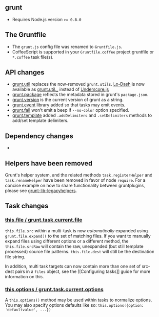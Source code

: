 ## grunt
* Requires Node.js version `>= 0.8.0`

## The Gruntfile
* The `grunt.js` config file was renamed to `Gruntfile.js`.
* CoffeeScript is supported in your `Gruntfile.coffee` project gruntfile or `*.coffee` task file(s).

## API changes
* [grunt.util](grunt.util) replaces the now-removed `grunt.utils`. [Lo-Dash](http://lodash.com/) is now available as [grunt.util._](grunt.util#wiki-grunt-util-_) instead of [Underscore.js](http://underscorejs.org/)
* [grunt.package](grunt#wiki-grunt-package) reflects the metadata stored in grunt's `package.json`.
* [grunt.version](grunt#wiki-grunt-version) is the current version of grunt as a string.
* [grunt.event](grunt.event) library added so that tasks may emit events.
* [grunt.fail](grunt.fail) won't emit a beep if `--no-color` option specified.
* [grunt.template](grunt.template) added `.addDelimiters` and `.setDelimiters` methods to add/set template delimiters.

## Dependency changes
* 

## Helpers have been removed
Grunt's helper system, and the related methods `task.registerHelper` and `task.renameHelper` have been removed in favor of node `require`. For a concise example on how to share functionality between gruntplugins, please see [grunt-lib-legacyhelpers](https://github.com/gruntjs/grunt-lib-legacyhelpers).

## Task changes

### [this.file / grunt.task.current.file](grunt.task#wiki-this-file)
`this.file.src` within a multi-task is now _automatically_ expanded using `grunt.file.expand()` to the set of matching files. If you want to manually expand files using different options or a different method, the `this.file.srcRaw` will contain the raw, unexpanded (but still template processed) source file patterns. `this.file.dest` will still be the destination file string.

In addition, multi task targets can now contain more than one set of src-dest pairs in a `files` object, see the [[Configuring tasks]] guide for more information on this.

### [this.options / grunt.task.current.options](grunt.task#wiki-this-options)
A `this.options()` method may be used within tasks to normalize options. You may also specify options defaults like so: `this.options({option: 'defaultvalue', ...})`